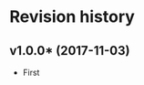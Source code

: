 Revision history
=================================


v1.0.0* (2017-11-03)
---------------------------------

* First
